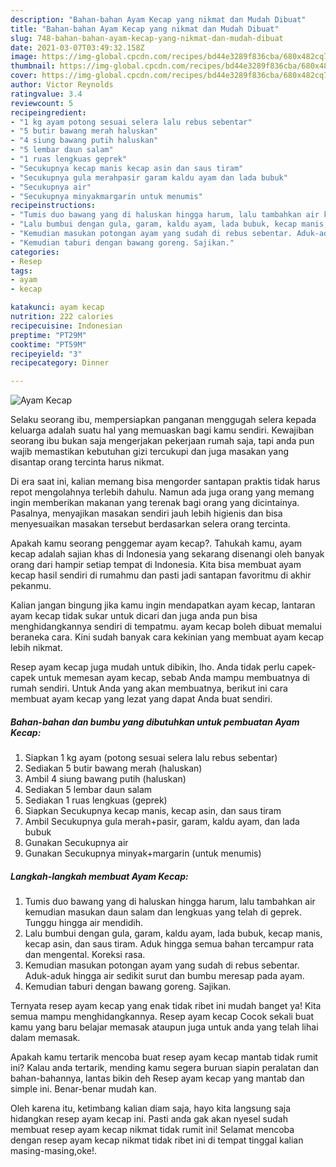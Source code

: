 ```yaml
---
description: "Bahan-bahan Ayam Kecap yang nikmat dan Mudah Dibuat"
title: "Bahan-bahan Ayam Kecap yang nikmat dan Mudah Dibuat"
slug: 748-bahan-bahan-ayam-kecap-yang-nikmat-dan-mudah-dibuat
date: 2021-03-07T03:49:32.158Z
image: https://img-global.cpcdn.com/recipes/bd44e3289f836cba/680x482cq70/ayam-kecap-foto-resep-utama.jpg
thumbnail: https://img-global.cpcdn.com/recipes/bd44e3289f836cba/680x482cq70/ayam-kecap-foto-resep-utama.jpg
cover: https://img-global.cpcdn.com/recipes/bd44e3289f836cba/680x482cq70/ayam-kecap-foto-resep-utama.jpg
author: Victor Reynolds
ratingvalue: 3.4
reviewcount: 5
recipeingredient:
- "1 kg ayam potong sesuai selera lalu rebus sebentar"
- "5 butir bawang merah haluskan"
- "4 siung bawang putih haluskan"
- "5 lembar daun salam"
- "1 ruas lengkuas geprek"
- "Secukupnya kecap manis kecap asin dan saus tiram"
- "Secukupnya gula merahpasir garam kaldu ayam dan lada bubuk"
- "Secukupnya air"
- "Secukupnya minyakmargarin untuk menumis"
recipeinstructions:
- "Tumis duo bawang yang di haluskan hingga harum, lalu tambahkan air kemudian masukan daun salam dan lengkuas yang telah di geprek. Tunggu hingga air mendidih."
- "Lalu bumbui dengan gula, garam, kaldu ayam, lada bubuk, kecap manis, kecap asin, dan saus tiram. Aduk hingga semua bahan tercampur rata dan mengental. Koreksi rasa."
- "Kemudian masukan potongan ayam yang sudah di rebus sebentar. Aduk-aduk hingga air sedikit surut dan bumbu meresap pada ayam."
- "Kemudian taburi dengan bawang goreng. Sajikan."
categories:
- Resep
tags:
- ayam
- kecap

katakunci: ayam kecap 
nutrition: 222 calories
recipecuisine: Indonesian
preptime: "PT29M"
cooktime: "PT59M"
recipeyield: "3"
recipecategory: Dinner

---
```



![Ayam Kecap](https://img-global.cpcdn.com/recipes/bd44e3289f836cba/680x482cq70/ayam-kecap-foto-resep-utama.jpg)

Selaku seorang ibu, mempersiapkan panganan menggugah selera kepada keluarga adalah suatu hal yang memuaskan bagi kamu sendiri. Kewajiban seorang ibu bukan saja mengerjakan pekerjaan rumah saja, tapi anda pun wajib memastikan kebutuhan gizi tercukupi dan juga masakan yang disantap orang tercinta harus nikmat.

Di era  saat ini, kalian memang bisa mengorder santapan praktis tidak harus repot mengolahnya terlebih dahulu. Namun ada juga orang yang memang ingin memberikan makanan yang terenak bagi orang yang dicintainya. Pasalnya, menyajikan masakan sendiri jauh lebih higienis dan bisa menyesuaikan masakan tersebut berdasarkan selera orang tercinta. 



Apakah kamu seorang penggemar ayam kecap?. Tahukah kamu, ayam kecap adalah sajian khas di Indonesia yang sekarang disenangi oleh banyak orang dari hampir setiap tempat di Indonesia. Kita bisa membuat ayam kecap hasil sendiri di rumahmu dan pasti jadi santapan favoritmu di akhir pekanmu.

Kalian jangan bingung jika kamu ingin mendapatkan ayam kecap, lantaran ayam kecap tidak sukar untuk dicari dan juga anda pun bisa menghidangkannya sendiri di tempatmu. ayam kecap boleh dibuat memalui beraneka cara. Kini sudah banyak cara kekinian yang membuat ayam kecap lebih nikmat.

Resep ayam kecap juga mudah untuk dibikin, lho. Anda tidak perlu capek-capek untuk memesan ayam kecap, sebab Anda mampu membuatnya di rumah sendiri. Untuk Anda yang akan membuatnya, berikut ini cara membuat ayam kecap yang lezat yang dapat Anda buat sendiri.

<!--inarticleads1-->

##### Bahan-bahan dan bumbu yang dibutuhkan untuk pembuatan Ayam Kecap:

1. Siapkan 1 kg ayam (potong sesuai selera lalu rebus sebentar)
1. Sediakan 5 butir bawang merah (haluskan)
1. Ambil 4 siung bawang putih (haluskan)
1. Sediakan 5 lembar daun salam
1. Sediakan 1 ruas lengkuas (geprek)
1. Siapkan Secukupnya kecap manis, kecap asin, dan saus tiram
1. Ambil Secukupnya gula merah+pasir, garam, kaldu ayam, dan lada bubuk
1. Gunakan Secukupnya air
1. Gunakan Secukupnya minyak+margarin (untuk menumis)




<!--inarticleads2-->

##### Langkah-langkah membuat Ayam Kecap:

1. Tumis duo bawang yang di haluskan hingga harum, lalu tambahkan air kemudian masukan daun salam dan lengkuas yang telah di geprek. Tunggu hingga air mendidih.
1. Lalu bumbui dengan gula, garam, kaldu ayam, lada bubuk, kecap manis, kecap asin, dan saus tiram. Aduk hingga semua bahan tercampur rata dan mengental. Koreksi rasa.
1. Kemudian masukan potongan ayam yang sudah di rebus sebentar. Aduk-aduk hingga air sedikit surut dan bumbu meresap pada ayam.
1. Kemudian taburi dengan bawang goreng. Sajikan.




Ternyata resep ayam kecap yang enak tidak ribet ini mudah banget ya! Kita semua mampu menghidangkannya. Resep ayam kecap Cocok sekali buat kamu yang baru belajar memasak ataupun juga untuk anda yang telah lihai dalam memasak.

Apakah kamu tertarik mencoba buat resep ayam kecap mantab tidak rumit ini? Kalau anda tertarik, mending kamu segera buruan siapin peralatan dan bahan-bahannya, lantas bikin deh Resep ayam kecap yang mantab dan simple ini. Benar-benar mudah kan. 

Oleh karena itu, ketimbang kalian diam saja, hayo kita langsung saja hidangkan resep ayam kecap ini. Pasti anda gak akan nyesel sudah membuat resep ayam kecap nikmat tidak rumit ini! Selamat mencoba dengan resep ayam kecap nikmat tidak ribet ini di tempat tinggal kalian masing-masing,oke!.

